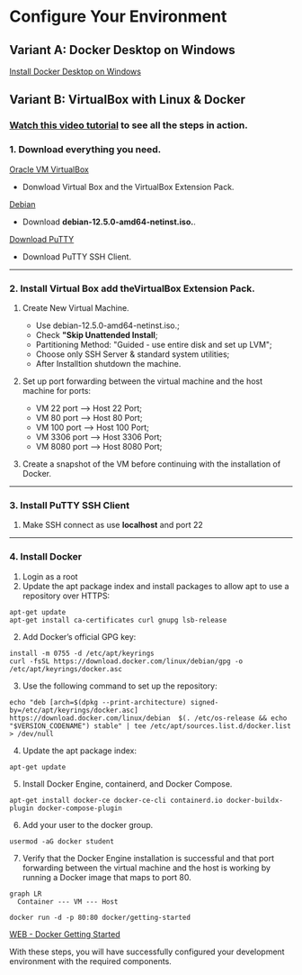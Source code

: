 # Configure Your Environment 

## Variant A: Docker Desktop on Windows
[Install Docker Desktop on Windows](https://docs.docker.com/desktop/install/windows-install/)

## Variant B: VirtualBox with Linux & Docker
### [Watch this video tutorial](https://www.youtube.com/watch?v=UZYOAec2HFo) to see all the steps in action.

### 1. Download everything you need. 

[Oracle VM VirtualBox](https://www.virtualbox.org/ "Oracle VM VirtualBox")
- Donwload Virtual Box and the VirtualBox Extension Pack.

[Debian](https://www.debian.org/download "Getting Debian")
- Download __debian-12.5.0-amd64-netinst.iso.__.

[Download PuTTY](https://www.putty.org/ "Getting Debian")
- Download PuTTY SSH Client.

___
### 2. Install Virtual Box add theVirtualBox Extension Pack.
 
  1. Create New Virtual Machine.
        - Use debian-12.5.0-amd64-netinst.iso.;
        - Check **"Skip Unattended Install**;
        - Partitioning Method: "Guided - use entire disk and set up LVM";
        - Choose only SSH Server & standard system utilities;
        - After Installtion shutdown the machine.

  2. Set up port forwarding between the virtual machine and the host machine for ports:
        - VM 22 port --> Host 22 Port;
        - VM 80 port --> Host 80 Port;
        - VM 100 port --> Host 100 Port;
        - VM 3306 port --> Host 3306 Port;
        - VM 8080 port --> Host 8080 Port;

  3. Create a snapshot of the VM before continuing with the installation of Docker.
___
### 3. Install PuTTY SSH Client
  1. Make SSH connect as use __localhost__ and port 22
___

### 4.  Install Docker
  1. Login as a root
  2. Update the apt package index and install packages to allow apt to use a repository over HTTPS:
  ~~~
  apt-get update
  apt-get install ca-certificates curl gnupg lsb-release
  ~~~
  2. Add Docker’s official GPG key:
  ~~~
  install -m 0755 -d /etc/apt/keyrings
  curl -fsSL https://download.docker.com/linux/debian/gpg -o /etc/apt/keyrings/docker.asc
  ~~~
  3. Use the following command to set up the repository:
  ~~~
  echo "deb [arch=$(dpkg --print-architecture) signed-by=/etc/apt/keyrings/docker.asc] https://download.docker.com/linux/debian  $(. /etc/os-release && echo "$VERSION_CODENAME") stable" | tee /etc/apt/sources.list.d/docker.list > /dev/null
  ~~~
  4. Update the apt package index:
  ~~~
  apt-get update
  ~~~
  5. Install Docker Engine, containerd, and Docker Compose.
  ~~~
  apt-get install docker-ce docker-ce-cli containerd.io docker-buildx-plugin docker-compose-plugin
  ~~~
  6. Add your user to the docker group.
  ~~~
  usermod -aG docker student
  ~~~
  7. Verify that the Docker Engine installation is successful and that port forwarding between the virtual machine and the host is working by running a Docker image that maps to port 80.
  ```mermaid
graph LR
    Container --- VM --- Host
```
  ~~~
  docker run -d -p 80:80 docker/getting-started
  ~~~

[WEB - Docker Getting Started](http://localhost/ "WEB - Docker Getting Started")

With these steps, you will have successfully configured your development environment with the required components.


